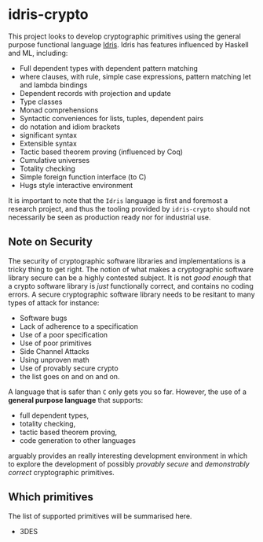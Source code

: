 idris-crypto
============

This project looks to develop cryptographic primitives using the general purpose functional language [Idris](http://www.idris-lang.org).
Idris has features influenced by Haskell and ML, including:

* Full dependent types with dependent pattern matching
* where clauses, with rule, simple case expressions, pattern matching let and lambda bindings
* Dependent records with projection and update
* Type classes
* Monad comprehensions
* Syntactic conveniences for lists, tuples, dependent pairs
* do notation and idiom brackets
* significant syntax
* Extensible syntax
* Tactic based theorem proving (influenced by Coq)
* Cumulative universes
* Totality checking
* Simple foreign function interface (to C)
* Hugs style interactive environment

It is important to note that the `Idris` language is first and foremost a research project, and thus the tooling provided by `idris-crypto` should not necessarily be seen as production ready nor for industrial use.

## Note on Security

The security of cryptographic software libraries and implementations is a tricky thing to get right.
The notion of what makes a cryptographic software library secure can be a highly contested subject.
It is not _good enough_ that a crypto software library is _just_ functionally correct, and contains no coding errors.
A secure cryptographic software library needs to be resitant to many types of attack for instance:

* Software bugs
* Lack of adherence to a specification
* Use of a poor specification
* Use of poor primitives
* Side Channel Attacks
* Using unproven math
* Use of provably secure crypto
* the list goes on and on and on.

A language that is safer than `C` only gets you so far.
However, the use of a __general purpose language__ that supports:

* full dependent types,
* totality checking,
* tactic based theorem proving,
* code generation to other languages

arguably provides an really interesting development environment in which to explore the development of possibly _provably secure_ and _demonstrably correct_ cryptographic primitives.

## Which primitives

The list of supported primitives will be summarised here.

* 3DES


